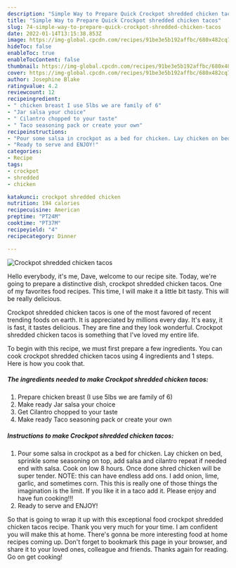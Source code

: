 ```yaml
---
description: "Simple Way to Prepare Quick Crockpot shredded chicken tacos"
title: "Simple Way to Prepare Quick Crockpot shredded chicken tacos"
slug: 74-simple-way-to-prepare-quick-crockpot-shredded-chicken-tacos
date: 2022-01-14T13:15:38.853Z
image: https://img-global.cpcdn.com/recipes/91be3e5b192affbc/680x482cq70/crockpot-shredded-chicken-tacos-recipe-main-photo.jpg
hideToc: false
enableToc: true
enableTocContent: false
thumbnail: https://img-global.cpcdn.com/recipes/91be3e5b192affbc/680x482cq70/crockpot-shredded-chicken-tacos-recipe-main-photo.jpg
cover: https://img-global.cpcdn.com/recipes/91be3e5b192affbc/680x482cq70/crockpot-shredded-chicken-tacos-recipe-main-photo.jpg
author: Josephine Blake
ratingvalue: 4.2
reviewcount: 12
recipeingredient:
- " chicken breast I use 5lbs we are family of 6"
- "Jar salsa your choice"
- " Cilantro chopped to your taste"
- " Taco seasoning pack or create your own"
recipeinstructions:
- "Pour some salsa in crockpot as a bed for chicken. Lay chicken on bed, sprinkle some seasoning on top, add salsa and cilantro repeat if needed end with salsa. Cook on low 8 hours. Once done shred chicken will be super tender. NOTE: this can have endless add ons. I add onion, lime, garlic, and sometimes corn. This this is really one of those things the imagination is the limit. If you like it in a taco add it. Please enjoy and have fun cooking!!!"
- "Ready to serve and ENJOY!"
categories:
- Recipe
tags:
- crockpot
- shredded
- chicken

katakunci: crockpot shredded chicken 
nutrition: 194 calories
recipecuisine: American
preptime: "PT24M"
cooktime: "PT37M"
recipeyield: "4"
recipecategory: Dinner

---
```



![Crockpot shredded chicken tacos](https://img-global.cpcdn.com/recipes/91be3e5b192affbc/680x482cq70/crockpot-shredded-chicken-tacos-recipe-main-photo.jpg)

Hello everybody, it's me, Dave, welcome to our recipe site. Today, we're going to prepare a distinctive dish, crockpot shredded chicken tacos. One of my favorites food recipes. This time, I will make it a little bit tasty. This will be really delicious.

Crockpot shredded chicken tacos is one of the most favored of recent trending foods on earth. It is appreciated by millions every day. It's easy, it is fast, it tastes delicious. They are fine and they look wonderful. Crockpot shredded chicken tacos is something that I've loved my entire life.




To begin with this recipe, we must first prepare a few ingredients. You can cook crockpot shredded chicken tacos using 4 ingredients and 1 steps. Here is how you cook that.

<!--inarticleads1-->

##### The ingredients needed to make Crockpot shredded chicken tacos:

1. Prepare  chicken breast (I use 5lbs we are family of 6)
1. Make ready Jar salsa your choice
1. Get  Cilantro chopped to your taste
1. Make ready  Taco seasoning pack or create your own




<!--inarticleads2-->

##### Instructions to make Crockpot shredded chicken tacos:

1. Pour some salsa in crockpot as a bed for chicken. Lay chicken on bed, sprinkle some seasoning on top, add salsa and cilantro repeat if needed end with salsa. Cook on low 8 hours. Once done shred chicken will be super tender. NOTE: this can have endless add ons. I add onion, lime, garlic, and sometimes corn. This this is really one of those things the imagination is the limit. If you like it in a taco add it. Please enjoy and have fun cooking!!!
1. Ready to serve and ENJOY!



So that is going to wrap it up with this exceptional food crockpot shredded chicken tacos recipe. Thank you very much for your time. I am confident you will make this at home. There's gonna be more interesting food at home recipes coming up. Don't forget to bookmark this page in your browser, and share it to your loved ones, colleague and friends. Thanks again for reading. Go on get cooking!
